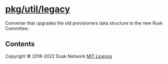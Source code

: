 # [pkg/util/legacy](./pkg/util/legacy)

Converter that upgrades the old provisioners data structure to the new Rusk
Committee.

<!-- ToC start -->

## Contents

<!-- ToC end -->

Copyright © 2018-2022 Dusk Network
[MIT Licence](https://github.com/dusk-network/dusk-blockchain/blob/master/LICENSE)
